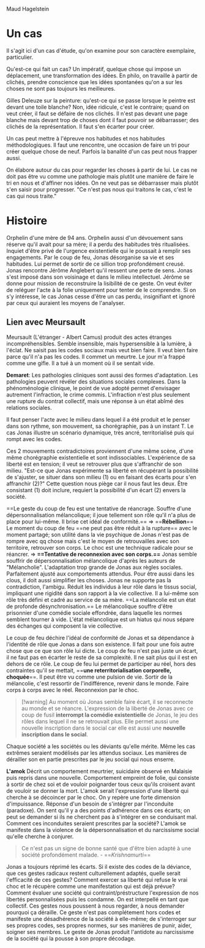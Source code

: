 Maud Hagelstein


# Un cas
Il s'agit ici d'un cas d'étude, qu'on examine pour son caractère exemplaire, particulier.

Qu'est-ce qui fait un cas? Un impératif, quelque chose qui impose un déplacement, une transformation des idées. En philo, on travaille à partir de clichés, prendre conscience que les idées spontanées qu'on a sur les choses ne sont pas toujours les meilleures. 

Gilles Deleuze sur la peinture: qu'est-ce qui se passe lorsque le peintre est devant une toile blanche? Non, idée ridicule, c'est le contraire; quand on veut créer, il faut se défaire de nos clichés. Il n'est pas devant une page blanche mais devant trop de choses dont il faut pouvoir se débarrasser; des clichés de la représentation. Il faut s'en écarter pour créer.

Un cas peut mettre à l'épreuve nos habitudes et nos habitudes méthodologiques. Il faut une rencontre, une occasion de faire un tri pour créer quelque chose de neuf. Parfois la banalité d'un cas peut nous frapper aussi. 

On élabore autour du cas pour regarder les choses à partir de lui. Le cas ne doit pas être vu comme une pathologie mais plutôt une manière de faire le tri en nous et d'affiner nos idées.
On ne veut pas se débarrasser mais plutôt s'en saisir pour progresser.
"Ce n'est pas nous qui traitons le cas, c'est le cas qui nous traite."


# Histoire
Orphelin d'une mère de 94 ans. Orphelin aussi d'un dévouement sans réserve qu'il avait pour sa mère; il a perdu des habitudes très ritualisées. Inquiet d'être privé de l'urgence existentielle qui le poussait à remplir ses engagements.
Par le coup de feu, Jonas désorganise sa vie et ses habitudes. Lui permet de sortir de ce sillion trop profondément creusé. 
Jonas rencontre Jérôme Anglebert qu'il ressent une perte de sens. Jonas s'est imposé dans son voisinage et dans le milieu intellectuel. Jérôme se donne pour mission de reconstruire la lisibilité de ce geste. On veut éviter de reléguer l'acte à la folie uniquement pour tenter de le comprendre. Si on s'y intéresse, le cas Jonas cesse d'être un cas perdu, insignifiant et ignoré par ceux qui auraient les moyens de l'analyser.

## Lien avec Meursault
Meursault (L'étranger - Albert Camus) produit des actes étranges incompréhensibles. Semble insensible, mais hypersensible à la lumière, à l'éclat. Ne saisit pas les codes sociaux mais veut bien faire. Il veut bien faire parce qu'il n'a pas les codes. Il commet un meurtre. Le jour m'a frappé comme une gifle. Il a tué à un moment où il se sentait vide. 

**Demaret**: Les pathologies cliniques sont aussi des formes d'adaptation. Les pathologies peuvent révéler des situations sociales complexes. Dans la phénoménologie clinique, le point de vue adopté permet d'envisager autrement l'infraction, le crime commis. L'infraction n'est plus seulement une rupture du contrat collectif, mais une réponse à un état abîmé des relations sociales. 

Il faut penser l'acte avec le milieu dans lequel il a été produit et le penser dans son rythme, son mouvement, sa chorégraphie, pas à un instant T. Le cas Jonas illustre un scénario dynamique, très ancré, territorialisé puis qui rompt avec les codes. 

Ces 2 mouvements contradictoires proviennent d'une même scène, d'une même chorégraphie existentielle et sont indissociables. L'expérience de sa liberté est en tension; il veut se retrouver plus que s'affranchir de son milieu. 
"Est-ce que Jonas expérimente sa liberté en récupérant la possibilité de s'ajuster, se situer dans son milieu (1) ou en faisant des écarts pour s'en affranchir (2)?" Cette question nous piège car il nous faut les deux. Être consistant (1) doit inclure, requiert la possibilité d'un écart (2) envers la société.

==Le geste du coup de feu est une tentative de réancrage. Souffre d'une dépersonnalisation mélancolique; il joue tellement son rôle qu'il n'a plus de place pour lui-même. Il brise cet idéal de conformité.== => ==**Rébellion**==
Le moment du coup de feu ==ne peut pas être réduit à la rupture== avec le moment partagé; son utilité dans la vie psychique de Jonas n'est pas de rompre avec qq chose mais c'est le moyen de retrouvailles avec son territoire, retrouver son corps. Le choc est une technique radicale pour se réancrer.  => **==Tentative de reconnexion avec son corps.==**
Jonas semble souffrir de dépersonnalisation mélancolique d'après les auteurs de "Mélancholie". L'adaptation trop grande de Jonas aux règles sociales. Parfaitement ajusté aux comportements attendus. Pour être aussi dans les clous, il doit aussi simplifier les choses. Jonas ne supporte pas la contradiction, l'ambigu. Réduit les individus à leur rôle dans le tissus social, impliquant une rigidité dans son rapport à la vie collective. Il a lui-même son rôle très défini et cadré au service de sa mère. 
==La mélancolie est un état de profonde désynchronisation.== Le mélancolique souffre d'être prisonnier d'une comédie sociale effondrée, dans laquelle les normes semblent tourner à vide.
L'état mélancolique est un hiatus qui nous sépare des échanges qui composent la vie collective. 

Le coup de feu déchire l'idéal de conformité de Jonas et sa dépendance à l'identité de rôle que Jonas a dans son existence. Il fait pour une fois autre chose que ce que son rôle lui dicte. Le coup de feu n'est pas juste un écart, il ne faut pas en écarter le reste de sa complexité. Il ne sait plus qui il est en dehors de ce rôle. Le coup de feu lui permet de participer au réel, hors des contraintes qu'il se mettait, ==**une reterritorialisation corporelle, choquée**==. Il peut être vu comme une pulsion de vie.
Sortir de la mélancolie, c'est ressortir de l'indifférence, revenir dans le monde. Faire corps à corps avec le réel.
Reconnexion par le choc. 

>[!warning] Au moment où Jonas semble faire écart, il se reconnecte au monde et se réancre.
>L'expression de la liberté de Jonas avec ce coup de fusil **interrompt la comédie existentielle** de Jonas, le jeu des rôles dans lequel il ne se retrouvait plus. Elle permet aussi une nouvelle inscription dans le social car elle est aussi une **nouvelle inscription dans le social**.



Chaque société a les sociétés ou les déviants qu'elle mérite. Même les cas extrêmes seraient modélisés par les attendus sociaux. Les manières de dérailler son en partie prescrites par le jeu social qui nous enserre. 

**L'amok**
Décrit un comportement meurtrier, suicidaire observé en Malaisie puis repris dans une nouvelle. Comportement empreint de folie, qui consiste à sortir de chez soi et de vouloir poignarder tous ceux qu'ils croisent avant de vouloir se donner la mort.
L'amok serait l'expression d'une liberté qui cherche à se décoincer par le choc. On y repère une forte dimension d'impuissance. Réponse d'un besoin de s'intégrer par l'inconduite (paradoxe). On sent qu'il y a des points d'adhérence dans ces écarts; on peut se demander si ils ne cherchent pas à s'intégrer en se conduisant mal.
Comment ces inconduites seraient prescrites par la société? L'amok se manifeste dans la violence de la dépersonnalisation et du narcissisme social qu'elle cherche à conjurer. 

> Ce n'est pas un signe de bonne santé que d'être bien adapté à une société profondément malade. - ==*Krishnamurti*==


Jonas a toujours réprimé les écarts. Si il existe des codes de la déviance, que ces gestes radicaux restent culturellement adaptés, quelle serait l'efficacité de ces gestes? Comment exercer sa liberté qui refuse le vrai choc et le récupère comme une manifestation qui est déjà prévue? Comment évaluer une société qui contraint/préstructure l'expression de nos libertés personnalisées puis les condamne.
On est interpellé en tant que collectif. Ces gestes nous poussent à nous regarder, à nous demander pourquoi ça déraille. Ce geste n'est pas complétement hors codes et manifeste une désadhérence de la société à elle-même; de s'interroger sur ses propres codes, ses propres normes, sur ses manières de punir, aider, soigner ses membres.
Le geste de Jonas produit l'antidote au narcissisme de la société qui la pousse à son propre décodage.






